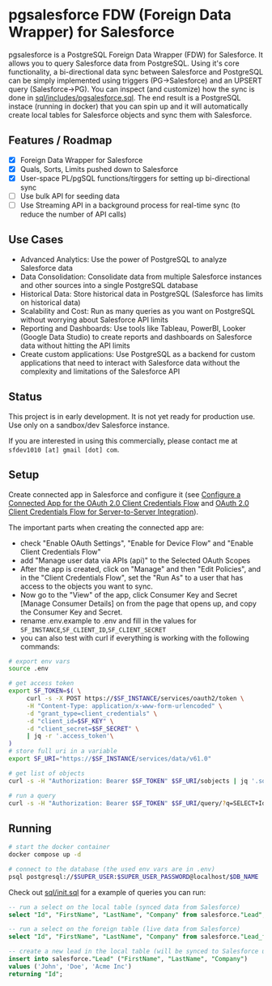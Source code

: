 # pgsalesforce FDW (Foreign Data Wrapper) for Salesforce
pgsalesforce is a PostgreSQL Foreign Data Wrapper (FDW) for Salesforce. It allows you to query Salesforce data from PostgreSQL. Using it's core functionality, a bi-directional data sync between Salesforce and PostgreSQL can be simply implemented using triggers (PG->Salesforce) and an UPSERT query (Salesforce->PG).
You can inspect (and customize) how the sync is done in [sql/includes/pgsalesforce.sql](sql/includes/pgsalesforce.sql).
The end result is a PostgreSQL instace (running in docker) that you can spin up and it will automatically create local tables for Salesforce objects and sync them with Salesforce.

## Features / Roadmap
- [x] Foreign Data Wrapper for Salesforce
- [x] Quals, Sorts, Limits pushed down to Salesforce
- [x] User-space PL/pgSQL functions/tirggers for setting up bi-directional sync
- [ ] Use bulk API for seeding data
- [ ] Use Streaming API in a background process for real-time sync (to reduce the number of API calls)

## Use Cases
- Advanced Analytics: Use the power of PostgreSQL to analyze Salesforce data
- Data Consolidation: Consolidate data from multiple Salesforce instances and other sources into a single PostgreSQL database
- Historical Data: Store historical data in PostgreSQL (Salesforce has limits on historical data)
- Scalability and Cost: Run as many queries as you want on PostgreSQL without worrying about Salesforce API limits
- Reporting and Dashboards: Use tools like Tableau, PowerBI, Looker (Google Data Studio) to create reports and dashboards on Salesforce data without hitting the API limits
- Create custom applications: Use PostgreSQL as a backend for custom applications that need to interact with Salesforce data without the complexity and limitations of the Salesforce API

## Status
This project is in early development. It is not yet ready for production use. Use only on a sandbox/dev Salesforce instance.

If you are interested in using this commercially, please contact me at `sfdev1010 [at] gmail [dot] com`.

## Setup

Create connected app in Salesforce and configure it (see [Configure a Connected App for the OAuth 2.0 Client Credentials Flow](https://help.salesforce.com/s/articleView?id=sf.connected_app_client_credentials_setup.htm&type=5) and [OAuth 2.0 Client Credentials Flow for Server-to-Server Integration](https://help.salesforce.com/s/articleView?id=sf.remoteaccess_oauth_client_credentials_flow.htm&type=5)).

The important parts when creating the connected app are:

- check "Enable OAuth Settings", "Enable for Device Flow" and "Enable Client Credentials Flow"
- add "Manage user data via APIs (api)" to the Selected OAuth Scopes
- After the app is created, click on "Manage" and then "Edit Policies", and in the "Client Credentials Flow", set the "Run As" to a user that has access to the objects you want to sync.
- Now go to the "View" of the app, click Consumer Key and Secret [Manage Consumer Details] on from the page that opens up, and copy the Consumer Key and Secret.
- rename .env.example to .env and fill in the values for `SF_INSTANCE`,`SF_CLIENT_ID`,`SF_CLIENT_SECRET`
- you can also test with curl if everything is working with the following commands:
```bash
# export env vars
source .env

# get access token
export SF_TOKEN=$( \
     curl -s -X POST https://$SF_INSTANCE/services/oauth2/token \
     -H "Content-Type: application/x-www-form-urlencoded" \
     -d "grant_type=client_credentials" \
     -d "client_id=$SF_KEY" \
     -d "client_secret=$SF_SECRET" \
     | jq -r '.access_token'\
)
# store full uri in a variable
export SF_URI="https://$SF_INSTANCE/services/data/v61.0"

# get list of objects
curl -s -H "Authorization: Bearer $SF_TOKEN" $SF_URI/sobjects | jq '.sobjects[].name'

# run a query
curl -s -H "Authorization: Bearer $SF_TOKEN" $SF_URI/query/?q=SELECT+Id+FROM+Account | jq
```

## Running
```bash
# start the docker container
docker compose up -d

# connect to the database (the used env vars are in .env)
psql postgresql://$SUPER_USER:$SUPER_USER_PASSWORD@localhost/$DB_NAME
```

Check out [sql/init.sql](sql/init.sql) for a example of queries you can run:
```sql
-- run a select on the local table (synced data from Salesforce)
select "Id", "FirstName", "LastName", "Company" from salesforce."Lead";

-- run a select on the foreign table (live data from Salesforce)
select "Id", "FirstName", "LastName", "Company" from salesforce."Lead_fdw";

-- create a new lead in the local table (will be synced to Salesforce using the trigger)
insert into salesforce."Lead" ("FirstName", "LastName", "Company")
values ('John', 'Doe', 'Acme Inc')
returning "Id";
```


